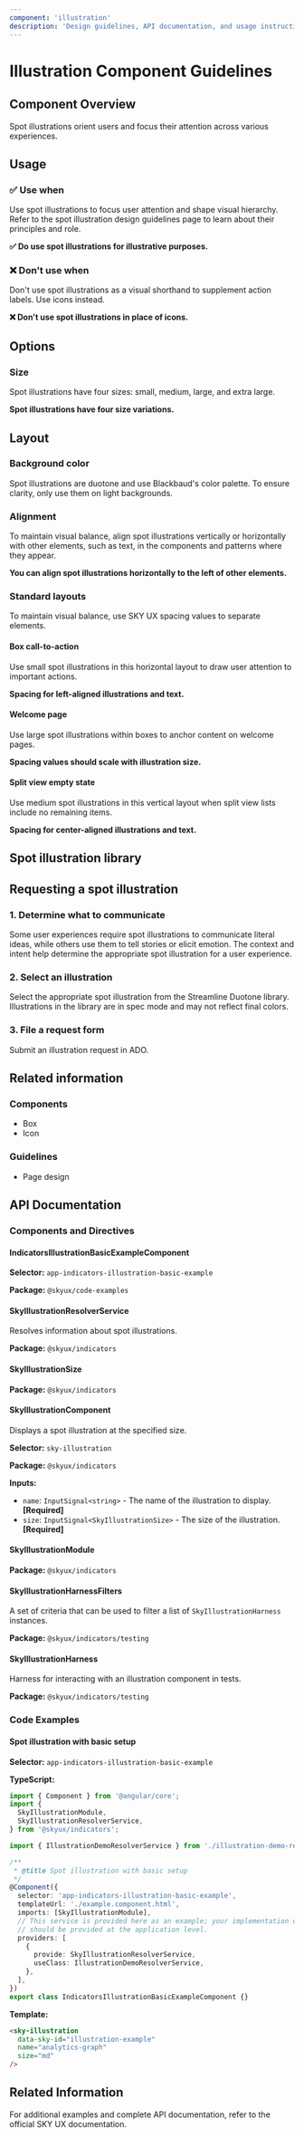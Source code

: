 ```yaml
---
component: 'illustration'
description: 'Design guidelines, API documentation, and usage instructions for the illustration component extracted from SKY UX documentation.'
---
```


# Illustration Component Guidelines

## Component Overview
Spot illustrations orient users and focus their attention across various experiences.

## Usage

### ✅ Use when

Use spot illustrations to focus user attention and shape visual hierarchy. Refer to the spot illustration design guidelines page to learn about their principles and role.

**✅ Do use spot illustrations for illustrative purposes.**

### ❌ Don't use when

Don't use spot illustrations as a visual shorthand to supplement action labels. Use icons instead.

**❌ Don't use spot illustrations in place of icons.**

## Options

### Size

Spot illustrations have four sizes: small, medium, large, and extra large.

**Spot illustrations have four size variations.**

## Layout

### Background color

Spot illustrations are duotone and use Blackbaud's color palette. To ensure clarity, only use them on light backgrounds.

### Alignment

To maintain visual balance, align spot illustrations vertically or horizontally with other elements, such as text, in the components and patterns where they appear.

**You can align spot illustrations horizontally to the left of other elements.**

### Standard layouts

To maintain visual balance, use SKY UX spacing values to separate elements.

#### Box call-to-action

Use small spot illustrations in this horizontal layout to draw user attention to important actions.

**Spacing for left-aligned illustrations and text.**

#### Welcome page

Use large spot illustrations within boxes to anchor content on welcome pages.

**Spacing values should scale with illustration size.**

#### Split view empty state

Use medium spot illustrations in this vertical layout when split view lists include no remaining items.

**Spacing for center-aligned illustrations and text.**

## Spot illustration library

## Requesting a spot illustration

### 1. Determine what to communicate

Some user experiences require spot illustrations to communicate literal ideas, while others use them to tell stories or elicit emotion. The context and intent help determine the appropriate spot illustration for a user experience.

### 2. Select an illustration

Select the appropriate spot illustration from the Streamline Duotone library. Illustrations in the library are in spec mode and may not reflect final colors.

### 3. File a request form

Submit an illustration request in ADO.

## Related information

### Components

- Box
- Icon

### Guidelines

- Page design

## API Documentation

### Components and Directives

#### IndicatorsIllustrationBasicExampleComponent

**Selector:** `app-indicators-illustration-basic-example`

**Package:** `@skyux/code-examples`

#### SkyIllustrationResolverService

Resolves information about spot illustrations.

**Package:** `@skyux/indicators`

#### SkyIllustrationSize

**Package:** `@skyux/indicators`

#### SkyIllustrationComponent

Displays a spot illustration at the specified size.

**Selector:** `sky-illustration`

**Package:** `@skyux/indicators`

**Inputs:**

- `name`: `InputSignal<string>` - The name of the illustration to display. **[Required]**
- `size`: `InputSignal<SkyIllustrationSize>` - The size of the illustration. **[Required]**

#### SkyIllustrationModule

**Package:** `@skyux/indicators`

#### SkyIllustrationHarnessFilters

A set of criteria that can be used to filter a list of `SkyIllustrationHarness` instances.

**Package:** `@skyux/indicators/testing`

#### SkyIllustrationHarness

Harness for interacting with an illustration component in tests.

**Package:** `@skyux/indicators/testing`

### Code Examples

#### Spot illustration with basic setup

**Selector:** `app-indicators-illustration-basic-example`

**TypeScript:**

```typescript
import { Component } from '@angular/core';
import {
  SkyIllustrationModule,
  SkyIllustrationResolverService,
} from '@skyux/indicators';

import { IllustrationDemoResolverService } from './illustration-demo-resolver.service';

/**
 * @title Spot illustration with basic setup
 */
@Component({
  selector: 'app-indicators-illustration-basic-example',
  templateUrl: './example.component.html',
  imports: [SkyIllustrationModule],
  // This service is provided here as an example; your implementation of `SkyIllustrationResolverService`
  // should be provided at the application level.
  providers: [
    {
      provide: SkyIllustrationResolverService,
      useClass: IllustrationDemoResolverService,
    },
  ],
})
export class IndicatorsIllustrationBasicExampleComponent {}

```

**Template:**

```html
<sky-illustration
  data-sky-id="illustration-example"
  name="analytics-graph"
  size="md"
/>

```

## Related Information

For additional examples and complete API documentation, refer to the official SKY UX documentation.